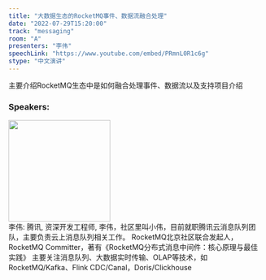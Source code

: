 ```yaml
---
title: "大数据生态的RocketMQ事件、数据流融合处理"
date: "2022-07-29T15:20:00"
track: "messaging"
room: "A"
presenters: "李伟"
speechLink: "https://www.youtube.com/embed/PRmnL0R1c6g"
stype: "中文演讲"
---
```

主要介绍RocketMQ生态中是如何融合处理事件、数据流以及支持项目介绍
 ### Speakers: 
 <img src="images/speaker/1140.png" width="200" /><br>李伟: 腾讯, 资深开发工程师, 李伟，社区里叫小伟，目前就职腾讯云消息队列团队，主要负责云上消息队列相关工作。
RocketMQ北京社区联合发起人，RocketMQ Committer，著有《RocketMQ分布式消息中间件：核心原理与最佳实践》
主要关注消息队列、大数据实时传输、OLAP等技术，如RocketMQ/Kafka、Flink CDC/Canal，Doris/Clickhouse

 